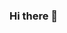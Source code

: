 ### Hi there 👋

<!--
- 🔭 I’m currently working on exploring Full-Stack Development, CI/CD & DevOps Technologies.
- 🌱 I’m currently learning DevSecOps (including security into the DevOps culture), Security tools & concepts
- 👯 I’m looking to collaborate on Open-Source Projects
- 🤔 I’m looking for help with any of the above
- 💬 Ask me about Python, Bash, CI/CD, SQL, HTML, CSS, JS, APIs
- 📫 How to reach me: https://www.linkedin.com/in/phalani/
- 😄 Pronouns: He/Him
- ⚡ Fun fact: 404!
-->
